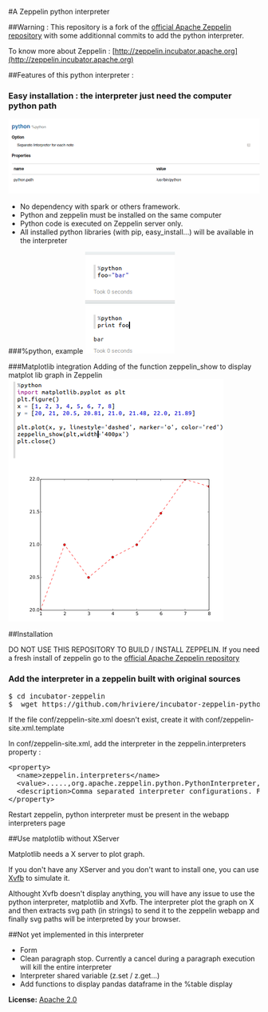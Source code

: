 #A Zeppelin python interpreter 

##Warning : 
This repository is a fork of the [official Apache Zeppelin repository](https://github.com/apache/incubator-zeppelin) with some additionnal commits to add the python interpreter.

To know more about Zeppelin :  [http://zeppelin.incubator.apache.org](http://zeppelin.incubator.apache.org)


##Features of this python interpreter : 
### Easy installation : the interpreter just need the computer python path 
[![pythonpath](/docs/interpreter/screenshots/pyInterpreter3.png)](/docs/interpreter/screenshots/pyInterpreter3.png)
* No dependency with spark or others framework.
* Python and zeppelin must be installed on the same computer
* Python code is executed on Zeppelin server only.
* All installed python libraries (with pip, easy_install...) will be available in the interpreter

###%python, example
[![pythonexec](/docs/interpreter/screenshots/pyInterpreter1.png)](/docs/interpreter/screenshots/pyInterpreter1.png)

###Matplotlib integration
Adding of the function zeppelin_show to display matplot lib graph in Zeppelin
[![pythonexec](/docs/interpreter/screenshots/pyInterpreter2.png)](/docs/interpreter/screenshots/pyInterpreter2.png)

##Installation 

DO NOT USE THIS REPOSITORY TO BUILD / INSTALL ZEPPELIN.
If you need a fresh install of zeppelin go to the [official Apache Zeppelin repository](https://github.com/apache/incubator-zeppelin) 

### Add the interpreter in a zeppelin built with original sources
<pre>
$ cd incubator-zeppelin
$  wget https://github.com/hriviere/incubator-zeppelin-python-interpreter/raw/master/python/dist/python-interpreter.tar.gz && tar -xzvf python-interpreter.tar.gz && mv python interpreter && rm python-interpreter.tar.gz
</pre>

If the file conf/zeppelin-site.xml doesn't exist, create it with conf/zeppelin-site.xml.template

In conf/zeppelin-site.xml, add the interpreter in the zeppelin.interpreters property : 
<pre>
&ltproperty>
  &ltname>zeppelin.interpreters&lt/name>
  &ltvalue>.....,org.apache.zeppelin.python.PythonInterpreter,.....&lt/value>
  &ltdescription>Comma separated interpreter configurations. First interpreter become a default&lt/description>
&lt/property>
</pre>

Restart zeppelin, python interpreter must be present in the webapp interpreters page

##Use matplotlib without XServer

Matplotlib needs a X server to plot graph.

If you don't have any XServer and you don't want to install one, you can use [Xvfb](http://www.x.org/archive/X11R7.6/doc/man/man1/Xvfb.1.xhtml) to simulate it. 

Althought Xvfb doesn't display anything, you will have any issue to use the python interpreter, matplotlib and Xvfb. The interpreter plot the graph on X and then extracts svg path (in strings) to send it to the zeppelin webapp and finally svg paths will be interpreted by your browser.


##Not yet implemented in this interpreter
* Form
* Clean paragraph stop. Currently a cancel during a paragraph execution will kill the entire interpreter
* Interpreter shared variable (z.set / z.get...)
* Add functions to display pandas dataframe in the %table display 

**License:** [Apache 2.0](https://github.com/apache/incubator-zeppelin/blob/master/LICENSE)




